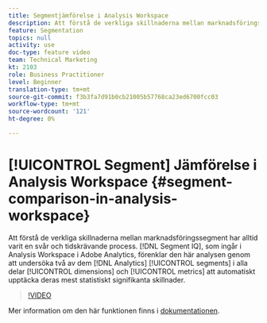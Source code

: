 ```yaml
---
title: Segmentjämförelse i Analysis Workspace
description: Att förstå de verkliga skillnaderna mellan marknadsföringssegment har alltid varit en svår och tidskrävande process. Segmentanalys, som ingår i Analysis Workspace i Adobe Analytics, förenklar den här analysen genom att undersöka vilka två Analytics-segment som helst i alla era dimensioner och mätvärden för att automatiskt upptäcka deras mest statistiskt signifikanta skillnader.
feature: Segmentation
topics: null
activity: use
doc-type: feature video
team: Technical Marketing
kt: 2103
role: Business Practitioner
level: Beginner
translation-type: tm+mt
source-git-commit: f3b3fa7d91b0cb21005b57768ca23ed6700fcc03
workflow-type: tm+mt
source-wordcount: '121'
ht-degree: 0%

---
```



# [!UICONTROL Segment] Jämförelse i Analysis Workspace  {#segment-comparison-in-analysis-workspace}

Att förstå de verkliga skillnaderna mellan marknadsföringssegment har alltid varit en svår och tidskrävande process. [!DNL Segment IQ], som ingår i Analysis Workspace i Adobe Analytics, förenklar den här analysen genom att undersöka två av dem  [!DNL Analytics] [!UICONTROL segments] i alla delar  [!UICONTROL dimensions] och  [!UICONTROL metrics] att automatiskt upptäcka deras mest statistiskt signifikanta skillnader.

>[!VIDEO](https://video.tv.adobe.com/v/23976/?quality=12)

Mer information om den här funktionen finns i [dokumentationen](https://marketing.adobe.com/resources/help/en_US/analytics/analysis-workspace/segment-comparison.html).
